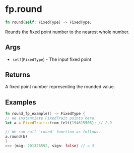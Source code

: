 # fp.round

```rust
fn round(self: FixedType) -> FixedType;
```

Rounds the fixed point number to the nearest whole number.

## Args

* `self`(`FixedType`) - The input fixed point

## Returns

A fixed point number representing the rounded value.

## Examples


```rust
fn round_fp_example() -> FixedType {
// We instantiate FixedTrait points here.
let a = FixedTrait::from_felt(194615506); // 2.9

// We can call `round` function as follows.
a.round(b)
}
>>> {mag: 201326592, sign: false} // = 3
```
